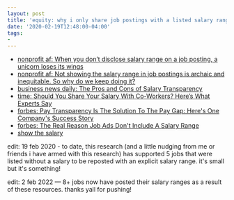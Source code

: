 ```yaml
---
layout: post
title: 'equity: why i only share job postings with a listed salary range'
date: '2020-02-19T12:48:00-04:00'
tags:
- 
--- 
```


* [nonprofit af: When you don’t disclose salary range on a job posting, a unicorn loses its wings](https://nonprofitaf.com/2015/06/when-you-dont-disclose-salary-range-on-a-job-posting-a-unicorn-loses-its-wings/)
* [nonprofit af: Not showing the salary range in job postings is archaic and inequitable. So why do we keep doing it?](https://nonprofitaf.com/2020/09/not-showing-the-salary-range-in-job-postings-is-archaic-and-inequitable-so-why-do-we-keep-doing-it/)
* [business news daily: The Pros and Cons of Salary Transparency](https://www.businessnewsdaily.com/11077-pros-cons-salary-transparency.html)
* [time: Should You Share Your Salary With Co-Workers? Here’s What Experts Say](http://time.com/5353848/salary-pay-transparency-work/)
* [forbes: Pay Transparency Is The Solution To The Pay Gap: Here's One Company's Success Story](https://www.forbes.com/sites/kimelsesser/2018/09/05/pay-transparency-is-the-solution-to-the-pay-gap-heres-one-companys-success-story/#4434848b5010)
* [forbes: The Real Reason Job Ads Don't Include A Salary Range](https://www.forbes.com/sites/lizryan/2017/03/19/the-real-reason-job-ads-dont-include-a-salary-range/#758e84e762ff)
* [show the salary](https://showthesalary.com/)

edit: 19 feb 2020 - to date, this research (and a little nudging from me or friends i have armed with this research) has supported 5 jobs that were listed without a salary to be reposted with an explicit salary range. it's small but it's something!

edit: 2 feb 2022 — 8+ jobs now have posted their salary ranges as a result of these resources. thanks yall for pushing!

<!-- hyperlink bank -->


<!-- &#042; = asterisk -->
<!-- &#039; = single quote '-->

